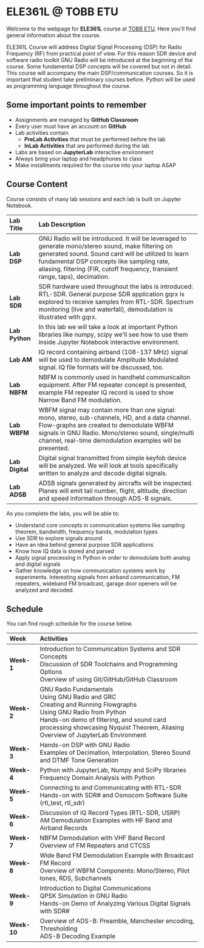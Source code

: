 # ELE361L @ TOBB ETU

Welcome to the webpage for **ELE361L** course at [TOBB ETU](https://www.etu.edu.tr). Here you'll find general information about the course. 

ELE361L Course will address Digital Signal Processing (DSP) for Radio Frequency (RF) from practical point of view. For this reason SDR device and software radio toolkit GNU Radio will be introduced at the beginning of the course. Some fundamental DSP concepts will be covered but not in detail. This course will accompany the main DSP/communication courses. So it is important that student take preliminary courses before. Python will be used as programming language throughout the course. 

## Some important points to remember
* Assignments are managed by **GitHub Classroom**
* Every user must have an account on **GitHub**
* Lab activities contain
  * **PreLab Activities** that must be performed before the lab 
  * **InLab Activities** that are performed during the lab
* Labs are based on **JupyterLab** interactive environment
* Always bring your laptop and headphones to class
* Make installments required for the course into your laptop ASAP

## Course Content
Course consists of many lab sessions and each lab is built on Jupyter Notebook.

| Lab Title             | Lab Description |
:-------------------- | :----------- |
| **Lab DSP** | GNU Radio will be introduced. It will be leveraged to generate mono/stereo sound, make filtering on generated sound. Sound card will be utilized to learn fundamental DSP concepts like sampling rate, aliasing, filtering (FIR, cutoff frequency, transient range, taps), decimation. |
| **Lab SDR** | SDR hardware used throughout the labs is introduced: RTL-SDR. General purpose SDR application gqrx is explored to receive samples from RTL-SDR. Spectrum monitoring (live and waterfall), demodulation is illustrated with gqrx.   |
| **Lab Python** | In this lab we will take a look at important Python libraries like numpy, scipy we'll see how to use them inside Jupyter Notebook interactive environment.  |
| **Lab AM** | IQ record containing airband (108-137 MHz) signal will be used to demodulate Amplitude Modulated signal. IQ file formats will be discussed, too. |
| **Lab NBFM** | NBFM is commonly used in handheld communicaiton equipment. After FM repeater concept is presented, example FM repeater IQ record is used to show Narrow Band FM modulation.  |
| **Lab WBFM** | WBFM signal may contain more than one signal: mono, stereo, sub-channels, HD, and a data channel. Flow-graphs are created to demodulate WBFM signals in GNU Radio. Mono/stereo sound, single/multi channel, real-time demodulation examples will be presented.  |
| **Lab Digital** | Digital signal transmitted from simple keyfob device will be analyzed. We will look at tools specifically written to analyze and decode digital signals. |
| **Lab ADSB** | ADSB signals generated by aircrafts will be inspected. Planes will emit tail number, flight, altitude, direction and speed information through ADS-B signals. |

As you complete the labs, you will be able to: 

* Understand core concepts in communication systems like sampling theorem, bandwidth, frequency bands, modulation types
* Use SDR to explore signals around
* Have an idea behind general purpose SDR applications
* Know how IQ data is stored and parsed
* Apply signal processing in Python in order to demodulate both analog and digital signals
* Gather knowledge on how communication systems work by experiments. Interesting signals from airband communication, FM repeaters, wideband FM broadcast, garage door openers will be analyzed and decoded.

## Schedule
You can find rough schedule for the course below. 

| Week             | Activities |
:-------------------- | :----------- |
| **Week-1** | Introduction to Communication Systems and SDR Concepts <br /> Discussion of SDR Toolchains and Programming Options <br /> Overview of using Git/GitHub/GitHub Classroom |
| **Week-2** | GNU Radio Fundamentals <br /> Using GNU Radio and GRC <br /> Creating and Running Flowgraphs <br /> Using GNU Radio from Python <br /> Hands-on demo of filtering, and sound card processing showcasing Nyquist Theorem, Aliasing <br /> Overview of JupyterLab Environment |
| **Week-3** | Hands-on DSP with GNU Radio <br /> Examples of Decimation, Interpolation, Stereo Sound and DTMF Tone Generation |
| **Week-4** | Python with JupyterLab, Numpy and SciPy libraries <br /> Frequency Domain Analysis with Python |
| **Week-5** | Connecting to and Communicating with RTL-SDR <br /> Hands-on with SDR# and Osmocom Software Suite (rtl_test, rtl_sdr) |
| **Week-6** | Discussion of IQ Record Types (RTL-SDR, USRP) <br /> AM Demodulation Examples with HF Band and Airband Records |
| **Week-7** | NBFM Demodulation with VHF Band Record <br /> Overview of FM Repeaters and CTCSS |
| **Week-8** | Wide Band FM Demodulation Example with Broadcast FM Record <br /> Overview of WBFM Components: Mono/Stereo, Pilot tones, RDS, Subchannels |
| **Week-9** | Introduction to Digital Communications <br /> QPSK Simulation in GNU Radio <br /> Hands-on Demo of Analyzing Various Digital Signals with SDR# |
| **Week-10** | Overview of ADS-B: Preamble, Manchester encoding, Thresholding <br /> ADS-B Decoding Example |
